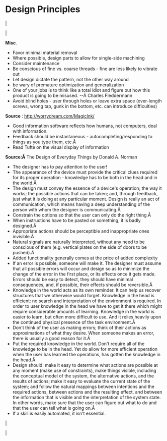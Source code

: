 <head>
<meta name="generator" content="HTML Tidy for Linux (vers 25 March 2009), see www.w3.org">
  <meta http-equiv="Content-Type" content="text/html; charset=us-ascii">

  <title>Design Principles</title>
  <style type="text/css">
span.c1 {background-color:transparent}
  </style>

</head>

# Design Principles

  

| 
  

 | 

**Misc**. 

- Favor minimal material removal
- Where possible, design parts to allow for single-side machining
- Consider maintenance
- Be conscious of fine vs. coarse threads - fine are less likely to vibrate out
- Let design dictate the pattern, not the other way around
- be wary of premature optimization and generalization
- One of your jobs is to think like a total idiot and figure out how this product is going to be misused. --Â Charles Fleddermann 
- Avoid blind holes - user through holes or leave extra space (over-length screws, wrong tap, gunk in the bottom, etc. can introduce difficulties) 

**Source** : http://worrydream.com/MagicInk/ 

- Good information software reflects how humans, not computers, deal with information.
- Feedback should be instantaneous - autocompleting/responding to things as you type them, etc.Â 
- Read Tufte on the visual display of information

**Source:Â** The Design of Everyday Things by Donald A. Norman 

- The designer has to pay attention to the user! 
- The appearance of the device must provide the critical clues required for its proper operation - knowledge has to be both in the head and in the world.Â 
- The design must convey the essence of a device's operation; the way it works; the possible actions that can be taken; and, through feedback, just what it is doing at any particular moment. Design is really an act of communication, which means having a deep understanding of the person with whom the designer is communicating.Â 
- Constrain the options so that the user can only do the right thing.Â 
- When instructions have to be pasted on something, it is badly designed.Â 
- Appropriate actions should be perceptible and inappropriate ones invisible.Â 
- Natural signals are naturally interpreted, without any need to be conscious of them (e.g. vertical plates on the side of doors to be pushed).Â 
- Added functionality generally comes at the price of added complexity 
- If an error is possible, someone will make it. The designer must assume that all possible errors will occur and design so as to minimize the change of the error in the first place, or its effects once it gets made. Errors should be easy to detect, they should have minimal consequences, and, if possible, their effects should be reversible.Â 
- Knowledge in the world acts as its own reminder. It can help us recover structures that we otherwise would forget. Knowledge in the head is efficient: no search and interpretation of the environment is required. In order to user knowledge in the head we have to get it there which might require considerable amounts of learning. Knowledge in the world is easier to learn, but often more difficult to use. And it relies heavily upon the continued physical presence of the task environment.Â 
- Don't think of the user as making errors; think of their actions as approximations of what they desire. When someone makes an error, there is usually a good reason for it.Â 
- Put the required knowledge in the world. Don't require all of the knowledge to be in the head. Yet do allow for more efficient operation when the user has learned the operations, has gotten the knowledge in the head.Â 
- Design should: make it easy to determine what actions are possible at any moment (make use of constraints), make things visible, including the conceptual model of the system, the alternative actions, and the results of actions; make it easy to evaluate the current state of the system; and follow the natural mappings between intentions and the required actions, between actions and the resulting effect, and between the information that is visible and the interpretation of the system state. In other words, make sure that the user can figure out what to do and that the user can tell what is going on.Â 
- If a skill is easily automated, it isn't essential. 

 | 
  

 |

  


